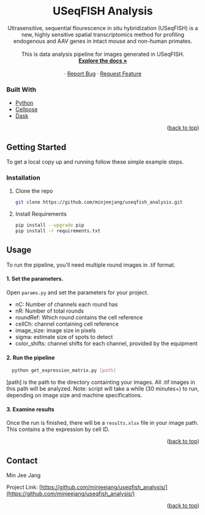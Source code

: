 <div id="top"></div>
<!-- PROJECT LOGO -->
<br />
<div align="center">
<!--   <a href="https://github.com/minjeejang/useqfish_analysis">
    <img src="images/logo.png" alt="Logo" width="80" height="80">
  </a> -->

  <h1 align="center">USeqFISH Analysis</h1>

  <p align="center">
    Ultrasensitive, sequential flourescence in situ hybridization (USeqFISH) is a new, highly sensitive spatial transcriptomics method for profiling endogenous and AAV genes in intact mouse and non-human primates.
    <br />
    <br />
    This is data analysis pipeline for images generated in USeqFISH.  
    <br />
    <a href="https://github.com/minjeejang/useqfish_analysis"><strong>Explore the docs »</strong></a>
    <br />
    <br />
    ·
    <a href="https://github.com/minjeejang/useqfish_analysis/issues">Report Bug</a>
    ·
    <a href="https://github.com/minjeejang/useqfish_analysis/issues">Request Feature</a>
  </p>
</div>


### Built With

* [Python](https://www.python.org/)
* [Cellpose](https://www.cellpose.org/)
* [Dask](https://dask.org/)

<p align="right">(<a href="#top">back to top</a>)</p>


<!-- GETTING STARTED -->
## Getting Started

To get a local copy up and running follow these simple example steps.


### Installation

1. Clone the repo
   ```sh
   git clone https://github.com/minjeejang/useqfish_analysis.git
   ```
3. Install Requirements
   ```sh
   pip install --upgrade pip
   pip install -r requirements.txt 
   ```
   
<!-- USAGE EXAMPLES -->
## Usage

To run the pipeline, you'll need multiple round images in .tif format.

#### 1. Set the parameters.
Open ```params.py``` and set the parameters for your project.
* nC: Number of channels each round has
* nR: Number of total rounds
* roundRef: Which round contains the cell reference
* cellCh: channel containing cell reference
* image_size: image size in pixels
* sigma: estimate size of spots to detect
* color_shifts: channel shifts for each channel, provided by the equipment

#### 2. Run the pipeline
 ```sh
   python get_expression_matrix.py [path]
   ```
   [path] is the path to the directory containting your images. All .tif images in this path will be analyzed.
   Note: script will take a while (30 minutes+) to run, depending on image size and machine specifications.
  
#### 3.  Examine results
  Once the run is finished, there will be a ```results.xlsx``` file in your image path. This contains a the expression by cell ID.
  
<p align="right">(<a href="#top">back to top</a>)</p>


<!-- CONTACT -->
## Contact

Min Jee Jang

Project Link: [https://github.com/minjeejang/useqfish_analysis/](https://github.com/minjeejang/useqfish_analysis/)

<p align="right">(<a href="#top">back to top</a>)</p>
